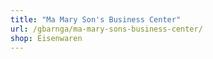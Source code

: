 ```yaml
---
title: "Ma Mary Son's Business Center"
url: /gbarnga/ma-mary-sons-business-center/
shop: Eisenwaren
---
```

